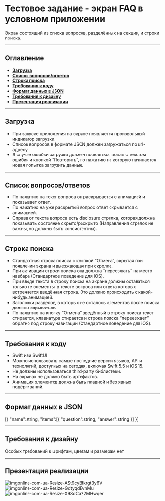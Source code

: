 # Тестовое задание - экран FAQ в условном приложении

Экран состоящий из списка вопросов, разделённых на секции, и строки поиска.
___
## Оглавление
- **[Загрузка](#Download)**
- **[Список вопросов/ответов](#ListQuestionsAnswers)**
- **[Строка поиска](#SearchBar)**
- **[Требования к коду](#CodeRequirements)**
- **[Формат данных в JSON](#JSONDataFormat)**
- **[Требования к дизайну](#DesignRequirements)**
- **[Презентация реализации](#Presentation)**
___
## <a id="Download"></a>Загрузка
- При запуске приложения на экране появляется произвольный индикатор загрузки.
- Список вопросов в формате JSON должен загружаться по url-адресу.
- В случае ошибки загрузки должен появляться попап с текстом ошибки и кнопкой “Повторить”, по нажатию на которую начинается новая попытка загрузить данные.
___
## <a id="ListQuestionsAnswers"></a>Список вопросов/ответов
- По нажатию на текст вопроса он раскрывается с анимацией и показывает ответ.
- По нажатию на уже раскрытый вопрос ответ скрывается с анимацией.
- Справа от текста вопроса есть disclosure стрелка, которая должна показывать состояние скрыто/раскрыто (Направления стрелок не важны, но должны быть консистентны).
___
## <a id="SearchBar"></a>Строка поиска
- Стандартная строка поиска с кнопкой “Отмена”, скрытая при появлении экрана и выезжающая при скролле.
- При активации строки поиска она должна "переезжать" на место навбара (Стандартное поведение для iOS).
- При вводе текста в строку поиска на экране должны оставаться только те элементы, в тексте вопроса или ответа которых встречается введённая строка. Это должно происходить с какой-нибудь анимацией.
- Заголовки разделов, в которых не осталось элементов после поиска должны скрываться.
- По нажатию на кнопку “Отмена” введённый в строку поиска текст стирается, клавиатура стирается и строка поиска “переезжает” обратно под строку навигации (Стандартное поведение для iOS).
___
## <a id="CodeRequirements"></a>Требования к коду
- Swift или SwiftUI
- Можно использовать самые последние версии языков, API и технологий, доступных на сегодня, включая Swift 5.5 и iOS 15.
- Не должны использоваться third-party библиотеки.
- На экранах не должно быть артефактов.
- Анимация элементов должна быть плавной и без явных подёргиваний.
___
## <a id="JSONDataFormat"></a>Формат данных в JSON
[{
"name":string, "items":[{
"question":string,
"answer":string }]
}]
___
## <a id="DesignRequirements"></a>Требования к дизайну
Особых требований к шрифтам, цветам и размерам нет
___
## <a id="Presentation"></a>Презентация реализации
![imgonline-com-ua-Resize-ASt9cyBfkrgt3y6V](https://user-images.githubusercontent.com/87443364/155848778-e8bfaef3-e02b-4938-97d3-d143b3e2a6e6.jpg)
![imgonline-com-ua-Resize-GdtyqdEvnMu](https://user-images.githubusercontent.com/87443364/155848785-bd385e26-50a4-49a9-b0a2-44599ce86b6a.jpg)
![imgonline-com-ua-Resize-X98dCa22MHwqer](https://user-images.githubusercontent.com/87443364/155848795-12ebe583-fbf1-4547-a2e7-26dc695563ec.jpg)
